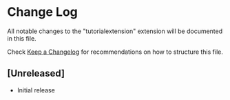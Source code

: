 # Change Log

All notable changes to the "tutorialextension" extension will be documented in this file.

Check [Keep a Changelog](http://keepachangelog.com/) for recommendations on how to structure this file.

## [Unreleased]

- Initial release